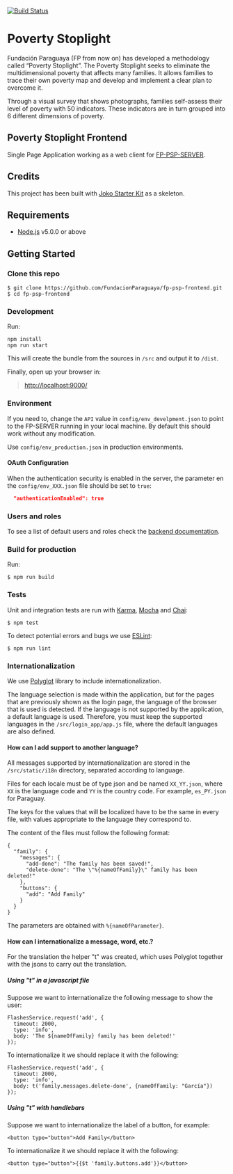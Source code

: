 [![Build Status](https://travis-ci.org/FundacionParaguaya/fp-psp-frontend.svg?branch=master)](https://travis-ci.org/FundacionParaguaya/fp-psp-frontend)

# Poverty Stoplight

Fundación Paraguaya (FP from now on) has developed a methodology called “Poverty Stoplight”. The Poverty Stoplight seeks to eliminate the multidimensional poverty that affects many families. It allows families to trace their own poverty map and develop and implement a clear plan to overcome it.

Through a visual survey that shows photographs, families self-assess their level of poverty with 50 indicators. These indicators are in turn grouped into 6 different dimensions of poverty.

## Poverty Stoplight Frontend

Single Page Application working as a web client for [FP-PSP-SERVER](https://github.com/FundacionParaguaya/FP-PSP-SERVER).

## Credits

This project has been built with [Joko Starter Kit](https://github.com/jokoframework/joko_spa_starter_kit) as a skeleton.

## Requirements

* [Node.js](https://nodejs.org/) v5.0.0 or above

## Getting Started

### Clone this repo

```shell
$ git clone https://github.com/FundacionParaguaya/fp-psp-frontend.git
$ cd fp-psp-frontend
```

### Development

Run:

```shell
npm install
npm run start
```

This will create the bundle from the sources in `/src` and output it to `/dist`.

Finally, open up your browser in:

> [http://localhost:9000/](http://localhost:9000/)

### Environment

If you need to, change the `API` value in `config/env_develpment.json` to point to the FP-SERVER running in your local machine. By default this should work without any modification.

Use `config/env_production.json` in production environments.

#### OAuth Configuration

When the authentication security is enabled in the server, the parameter en the `config/env_XXX.json` file should be set to `true`:

```json
  "authenticationEnabled": true
```

### Users and roles

To see a list of default users and roles check the [backend documentation](https://github.com/FundacionParaguaya/FP-PSP-SERVER/blob/develop/docs/OAUTH.md#default-roles-and-users).

### Build for production

Run:

```shell
$ npm run build
```

### Tests

Unit and integration tests are run with [Karma](http://karma-runner.github.io/0.12/index.html), [Mocha](http://mochajs.org/) and [Chai](http://chaijs.com/):

```shell
$ npm test
```

To detect potential errors and bugs we use [ESLint](https://eslint.org/):

```shell
$ npm run lint
```

### Internationalization

We use [Polyglot](http://airbnb.io/polyglot.js/) library to include internationalization.

The language selection is made within the application, but for the pages that are previously shown as the login page, the language of the browser that is used is detected. If the language is not supported by the application, a default language is used. Therefore, you must keep the supported languages ​​in the `/src/login_app/app.js` file, where the default languages ​​are also defined.


#### How can I add support to another language?

All messages supported by internationalization are stored in the `/src/static/i18n` directory, separated according to language.

Files for each locale must be of type json and be named `XX_YY.json`, where `XX` is the language code and `YY` is the country code. For example, `es_PY.json` for Paraguay.

The keys for the values that will be localized have to be the same in every file, with values appropriate to the language they correspond to. 

The content of the files must follow the following format:

```
{
  "family": {
    "messages": {
      "add-done": "The family has been saved!",
      "delete-done": "The \"%{nameOfFamily}\" family has been deleted!"
    },
    "buttons": {
      "add": "Add Family"
    }
  }
}
```

The parameters are obtained with `%{nameOfParameter}`.


#### How can I internationalize a message, word, etc.?

For the translation the helper "t" was created, which uses Polyglot together with the jsons to carry out the translation.

##### Using "t" in a javascript file

Suppose we want to internationalize the following message to show the user:

```
FlashesService.request('add', {
  timeout: 2000,
  type: 'info',
  body: 'The ${nameOfFamily} family has been deleted!'
});
```

To internationalize it we should replace it with the following:

```
FlashesService.request('add', {
  timeout: 2000,
  type: 'info',
  body: t('family.messages.delete-done', {nameOfFamily: "García"})
});
```

##### Using "t" with handlebars

Suppose we want to internationalize the label of a button, for example:

```
<button type="button">Add Family</button>
```

To internationalize it we should replace it with the following:

```
<button type="button">{{$t 'family.buttons.add'}}</button>
```